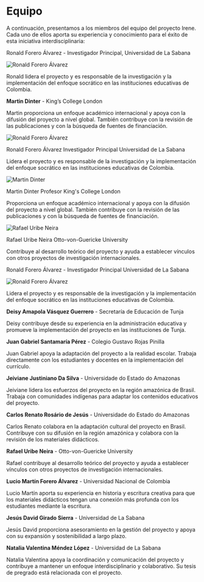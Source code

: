# Equipo

A continuación, presentamos a los miembros del equipo del proyecto Irene. Cada uno de ellos aporta su experiencia y conocimiento para el éxito de esta iniciativa interdisciplinaria:


<div class="team-member-card-1">
    <p>
        <span class="bold">Ronald Forero Álvarez</span>
        <span> - </span>
        <span class="meta-text-color">Investigador Principal, Universidad de La Sabana</span>
    </p>
    <img src="/img/equipo/ronald.png" alt="Ronald Forero Álvarez" class="team-member-photo">
    <p>Ronald lidera el proyecto y es responsable de la investigación y la implementación del enfoque socrático en las instituciones educativas de Colombia.</p>
</div>

**Martin Dinter** - King’s College London

Martin proporciona un enfoque académico internacional y apoya con la difusión del proyecto a nivel global. También contribuye con la revisión de las publicaciones y con la búsqueda de fuentes de financiación.

<div class="grid">
    <div class="team-member-card-2">
        <img src="/img/equipo/ronald.png" alt="Ronald Forero Álvarez" class="team-member-photo">
        <p>
            <span class="bold">Ronald Forero Álvarez</span>
            <span class="meta-text-color">Investigador Principal</span>
            <span class="meta-text-color institution">Universidad de La Sabana</span>
        </p>
        <p>Lidera el proyecto y es responsable de la investigación y la implementación del enfoque socrático en las instituciones educativas de Colombia.</p>
    </div>
    <div class="team-member-card-2">
        <img src="/img/equipo/martin_dinter.jpg" alt="Martin Dinter" class="team-member-photo">
        <p>
            <span class="bold">Martin Dinter</span>
            <span class="meta-text-color">Profesor</span>
            <span class="meta-text-color institution">King's College London</span>
        </p>
        <p>Proporciona un enfoque académico internacional y apoya con la difusión del proyecto a nivel global. También contribuye con la revisión de las publicaciones y con la búsqueda de fuentes de financiación.</p>
    </div>
    <div class="team-member-card-2">
        <img src="/img/equipo/rafael_uribe.jpg" alt="Rafael Uribe Neira" class="team-member-photo">
        <p>
            <span class="bold">Rafael Uribe Neira</span>
            <span class="meta-text-color semibold"></span>
            <span class="meta-text-color institution">Otto-von-Guericke University</span>
        </p>
        <p>Contribuye al desarrollo teórico del proyecto y ayuda a establecer vínculos con otros proyectos de investigación internacionales.</p>
    </div>

</div>

<div class="team-member-card-3">
    <p>
        <span class="bold">Ronald Forero Álvarez</span>
        <span class="meta-text-color semibold"> - Investigador Principal</span>
        <span class="meta-text-color institution">Universidad de La Sabana</span>
    </p>
    <div class="flex">
        <img src="/img/equipo/ronald.png" alt="Ronald Forero Álvarez" class="team-member-photo">
        <p>Lidera el proyecto y es responsable de la investigación y la implementación del enfoque socrático en las instituciones educativas de Colombia.</p>
    </div>
</div>


**Deisy Amapola Vásquez Guerrero** - Secretaría de Educación de Tunja

Deisy contribuye desde su experiencia en la administración educativa y promueve la implementación del proyecto en las instituciones de Tunja.

**Juan Gabriel Santamaría Pérez** - Colegio Gustavo Rojas Pinilla

Juan Gabriel apoya la adaptación del proyecto a la realidad escolar. Trabaja directamente con los estudiantes y docentes en la implementación del currículo.

**Jeiviane Justiniano Da Silva** - Universidade do Estado do Amazonas

Jeiviane lidera los esfuerzos del proyecto en la región amazónica de Brasil. Trabaja con comunidades indígenas para adaptar los contenidos educativos del proyecto.

**Carlos Renato Rosário de Jesús** - Universidade do Estado do Amazonas

Carlos Renato colabora en la adaptación cultural del proyecto en Brasil. Contribuye con su difusión en la región amazónica y colabora con la revisión de los materiales didácticos.

**Rafael Uribe Neira** - Otto-von-Guericke University

Rafael contribuye al desarrollo teórico del proyecto y ayuda a establecer vínculos con otros proyectos de investigación internacionales.

**Lucio Martín Forero Álvarez** - Universidad Nacional de Colombia

Lucio Martín aporta su experiencia en historia y escritura creativa para que los materiales didácticos tengan una conexión más profunda con los estudiantes mediante la escritura.

**Jesús David Girado Sierra** - Universidad de La Sabana

Jesús David proporciona asesoramiento en la gestión del proyecto y apoya con su expansión y sostenibilidad a largo plazo.

**Natalia Valentina Méndez López** - Universidad de La Sabana

Natalia Valentina apoya la coordinación y comunicación del proyecto y contribuye a mantener un enfoque interdisciplinario y colaborativo. Su tesis de pregrado está relacionada con el proyecto.